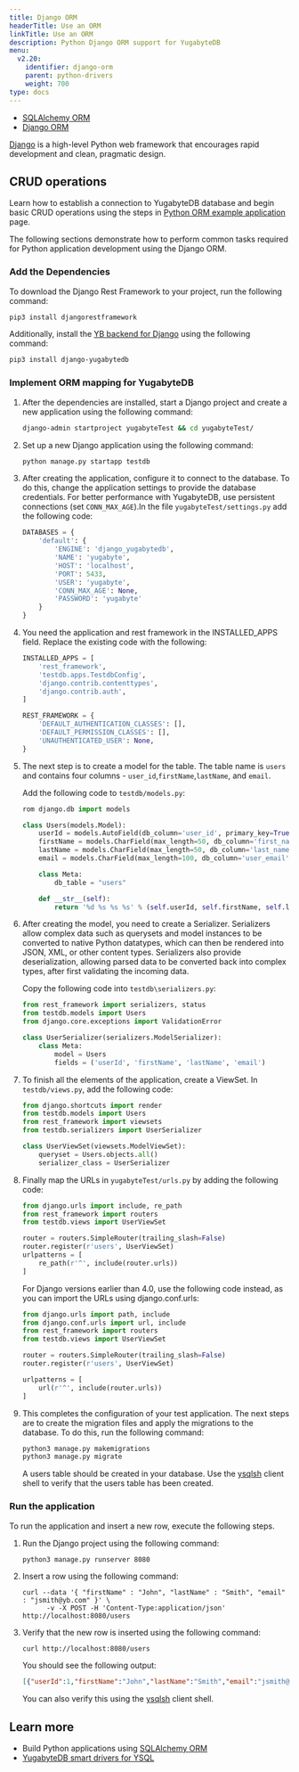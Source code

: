 ```yaml
---
title: Django ORM
headerTitle: Use an ORM
linkTitle: Use an ORM
description: Python Django ORM support for YugabyteDB
menu:
  v2.20:
    identifier: django-orm
    parent: python-drivers
    weight: 700
type: docs
---
```

<ul class="nav nav-tabs-alt nav-tabs-yb">
   <li >
    <a href="../sqlalchemy/" class="nav-link">
      <i class="icon-postgres" aria-hidden="true"></i>
      SQLAlchemy ORM
    </a>
  </li>

  <li >
    <a href="../django/" class="nav-link active">
      <i class="fa-brands fa-java" aria-hidden="true"></i>
      Django ORM
    </a>
  </li>

</ul>

[Django](https://www.djangoproject.com/) is a high-level Python web framework that encourages rapid development and clean, pragmatic design.

## CRUD operations

Learn how to establish a connection to YugabyteDB database and begin basic CRUD operations using the steps in [Python ORM example application](../../orms/python/ysql-django/) page.

The following sections demonstrate how to perform common tasks required for Python application development using the Django ORM.

### Add the Dependencies

To download the Django Rest Framework to your project, run the following command:

```sh
pip3 install djangorestframework
```

Additionally, install the [YB backend for Django](https://github.com/yugabyte/yb-django) using the following command:

```sh
pip3 install django-yugabytedb
```

### Implement ORM mapping for YugabyteDB

1. After the dependencies are installed, start a Django project and create a new application using the following command:

   ```sh
   django-admin startproject yugabyteTest && cd yugabyteTest/
   ```

1. Set up a new Django application using the following command:

   ```sh
   python manage.py startapp testdb
   ```

1. After creating the application, configure it to connect to the database. To do this, change the application settings to provide the database credentials. For better performance with YugabyteDB, use persistent connections (set `CONN_MAX_AGE`).In the file `yugabyteTest/settings.py` add the following code:

   ```python
   DATABASES = {
       'default': {
           'ENGINE': 'django_yugabytedb',
           'NAME': 'yugabyte',
           'HOST': 'localhost',
           'PORT': 5433,
           'USER': 'yugabyte',
           'CONN_MAX_AGE': None,
           'PASSWORD': 'yugabyte'
       }
   }
   ```

1. You need the application and rest framework in the INSTALLED_APPS field. Replace the existing code with the following:

   ```python
   INSTALLED_APPS = [
       'rest_framework',
       'testdb.apps.TestdbConfig',
       'django.contrib.contenttypes',
       'django.contrib.auth',
   ]

   REST_FRAMEWORK = {
       'DEFAULT_AUTHENTICATION_CLASSES': [],
       'DEFAULT_PERMISSION_CLASSES': [],
       'UNAUTHENTICATED_USER': None,
   }
   ```

1. The next step is to create a model for the table. The table name is `users` and contains four columns - `user_id`,`firstName`,`lastName`, and `email`.

   Add the following code to `testdb/models.py`:

   ```python
   rom django.db import models

   class Users(models.Model):
       userId = models.AutoField(db_column='user_id', primary_key=True, serialize=False)
       firstName = models.CharField(max_length=50, db_column='first_name')
       lastName = models.CharField(max_length=50, db_column='last_name')
       email = models.CharField(max_length=100, db_column='user_email')

       class Meta:
           db_table = "users"

       def __str__(self):
           return '%d %s %s %s' % (self.userId, self.firstName, self.lastName, self.email)
   ```

1. After creating the model, you need to create a Serializer. Serializers allow complex data such as querysets and model instances to be converted to native Python datatypes, which can then be rendered into JSON, XML, or other content types. Serializers also provide deserialization, allowing parsed data to be converted back into complex types, after first validating the incoming data.

   Copy the following code into `testdb\serializers.py`:

   ```python
   from rest_framework import serializers, status
   from testdb.models import Users
   from django.core.exceptions import ValidationError

   class UserSerializer(serializers.ModelSerializer):
       class Meta:
           model = Users
           fields = ('userId', 'firstName', 'lastName', 'email')
   ```

1. To finish all the elements of the application, create a ViewSet. In `testdb/views.py`, add the following code:

   ```python
   from django.shortcuts import render
   from testdb.models import Users
   from rest_framework import viewsets
   from testdb.serializers import UserSerializer

   class UserViewSet(viewsets.ModelViewSet):
       queryset = Users.objects.all()
       serializer_class = UserSerializer
   ```

1. Finally map the URLs in `yugabyteTest/urls.py` by adding the following code:

   ```python
   from django.urls import include, re_path
   from rest_framework import routers
   from testdb.views import UserViewSet

   router = routers.SimpleRouter(trailing_slash=False)
   router.register(r'users', UserViewSet)
   urlpatterns = [
       re_path(r'^', include(router.urls))
   ]
   ```

   For Django versions earlier than 4.0, use the following code instead, as you can import the URLs using django.conf.urls:

   ```python
   from django.urls import path, include
   from django.conf.urls import url, include
   from rest_framework import routers
   from testdb.views import UserViewSet

   router = routers.SimpleRouter(trailing_slash=False)
   router.register(r'users', UserViewSet)

   urlpatterns = [
       url(r'^', include(router.urls))
   ]
   ```

1. This completes the configuration of your test application. The next steps are to create the migration files and apply the migrations to the database. To do this, run the following command:

   ```sh
   python3 manage.py makemigrations
   python3 manage.py migrate
   ```

   A users table should be created in your database. Use the [ysqlsh](../../../admin/ysqlsh/#starting-ysqlsh) client shell to verify that the users table has been created.

### Run the application

To run the application and insert a new row, execute the following steps.

1. Run the Django project using the following command:

    ```shell
    python3 manage.py runserver 8080
    ```

1. Insert a row using the following command:

    ```shell
    curl --data '{ "firstName" : "John", "lastName" : "Smith", "email" : "jsmith@yb.com" }' \
          -v -X POST -H 'Content-Type:application/json' http://localhost:8080/users
    ```

1. Verify that the new row is inserted using the following command:

    ```sh
    curl http://localhost:8080/users
    ```

    You should see the following output:

   ```output.json
   [{"userId":1,"firstName":"John","lastName":"Smith","email":"jsmith@yb.com"}]
   ```

   You can also verify this using the [ysqlsh](../../../admin/ysqlsh/#starting-ysqlsh) client shell.

## Learn more

- Build Python applications using [SQLAlchemy ORM](../sqlalchemy/)
- [YugabyteDB smart drivers for YSQL](../../smart-drivers/)

